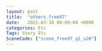 ```yaml
---
layout: post
title:  "others_free97"
date:   2021-03-30 08:00:00 +0000
categories: Etc
Tags: Story Etc
SceneCode: ["scene_free97_q1_s20"]
---
```

